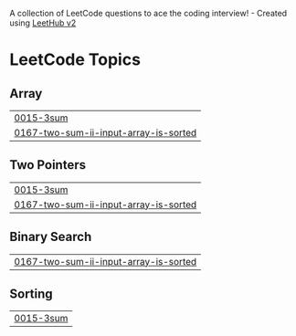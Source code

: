 A collection of LeetCode questions to ace the coding interview! - Created using [LeetHub v2](https://github.com/arunbhardwaj/LeetHub-2.0)
<!---LeetCode Topics Start-->
# LeetCode Topics
## Array
|  |
| ------- |
| [0015-3sum](https://github.com/shivam-raj/leetcode/tree/master/0015-3sum) |
| [0167-two-sum-ii-input-array-is-sorted](https://github.com/shivam-raj/leetcode/tree/master/0167-two-sum-ii-input-array-is-sorted) |
## Two Pointers
|  |
| ------- |
| [0015-3sum](https://github.com/shivam-raj/leetcode/tree/master/0015-3sum) |
| [0167-two-sum-ii-input-array-is-sorted](https://github.com/shivam-raj/leetcode/tree/master/0167-two-sum-ii-input-array-is-sorted) |
## Binary Search
|  |
| ------- |
| [0167-two-sum-ii-input-array-is-sorted](https://github.com/shivam-raj/leetcode/tree/master/0167-two-sum-ii-input-array-is-sorted) |
## Sorting
|  |
| ------- |
| [0015-3sum](https://github.com/shivam-raj/leetcode/tree/master/0015-3sum) |
<!---LeetCode Topics End-->